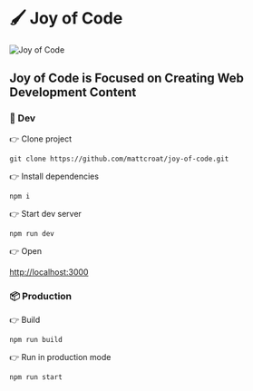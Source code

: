 # 🖌 Joy of Code

![Joy of Code](https://i.imgur.com/Oot9c8Z.png)

## Joy of Code is Focused on Creating Web Development Content

### 🔧 Dev

👉 Clone project

```shell
git clone https://github.com/mattcroat/joy-of-code.git
```

👉 Install dependencies

```shell
npm i
```

👉 Start dev server

```shell
npm run dev
```

👉 Open

[http://localhost:3000](http://localhost:3000)

### 📦 Production

👉 Build

```shell
npm run build
```

👉 Run in production mode

```shell
npm run start
```
